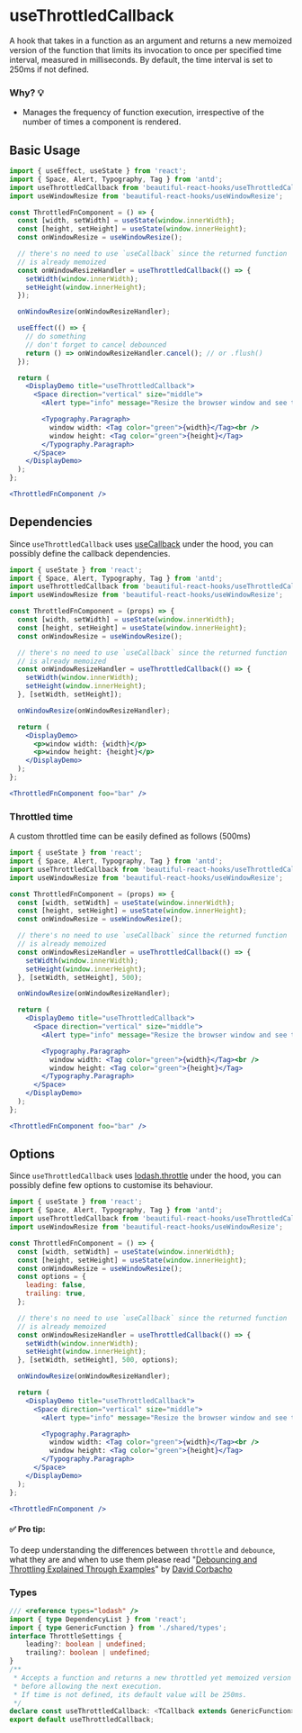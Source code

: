 # useThrottledCallback

A hook that takes in a function as an argument and returns a new memoized version of the function that limits its invocation to once per
specified time interval, measured in milliseconds. By default, the time interval is set to 250ms if not defined.

### Why? 💡

- Manages the frequency of function execution, irrespective of the number of times a component is rendered.

## Basic Usage

```jsx harmony
import { useEffect, useState } from 'react';
import { Space, Alert, Typography, Tag } from 'antd';
import useThrottledCallback from 'beautiful-react-hooks/useThrottledCallback';
import useWindowResize from 'beautiful-react-hooks/useWindowResize';

const ThrottledFnComponent = () => {
  const [width, setWidth] = useState(window.innerWidth);
  const [height, setHeight] = useState(window.innerHeight);
  const onWindowResize = useWindowResize();

  // there's no need to use `useCallback` since the returned function 
  // is already memoized
  const onWindowResizeHandler = useThrottledCallback(() => {
    setWidth(window.innerWidth);
    setHeight(window.innerHeight);
  });

  onWindowResize(onWindowResizeHandler);

  useEffect(() => {
    // do something
    // don't forget to cancel debounced
    return () => onWindowResizeHandler.cancel(); // or .flush()
  });

  return (
    <DisplayDemo title="useThrottledCallback">
      <Space direction="vertical" size="middle">
        <Alert type="info" message="Resize the browser window and see the update taking effect after the designated delay" showIcon />

        <Typography.Paragraph>
          window width: <Tag color="green">{width}</Tag><br />
          window height: <Tag color="green">{height}</Tag>
        </Typography.Paragraph>
      </Space>
    </DisplayDemo>
  );
};

<ThrottledFnComponent />
```

## Dependencies

Since `useThrottledCallback` uses [useCallback](https://reactjs.org/docs/hooks-reference.html#usecallback)
under the hood, you can possibly define the callback dependencies.

```jsx harmony
import { useState } from 'react';
import { Space, Alert, Typography, Tag } from 'antd';
import useThrottledCallback from 'beautiful-react-hooks/useThrottledCallback';
import useWindowResize from 'beautiful-react-hooks/useWindowResize';

const ThrottledFnComponent = (props) => {
  const [width, setWidth] = useState(window.innerWidth);
  const [height, setHeight] = useState(window.innerHeight);
  const onWindowResize = useWindowResize();

  // there's no need to use `useCallback` since the returned function 
  // is already memoized
  const onWindowResizeHandler = useThrottledCallback(() => {
    setWidth(window.innerWidth);
    setHeight(window.innerHeight);
  }, [setWidth, setHeight]);

  onWindowResize(onWindowResizeHandler);

  return (
    <DisplayDemo>
      <p>window width: {width}</p>
      <p>window height: {height}</p>
    </DisplayDemo>
  );
};

<ThrottledFnComponent foo="bar" />
```

### Throttled time

A custom throttled time can be easily defined as follows (500ms)

```jsx harmony
import { useState } from 'react';
import { Space, Alert, Typography, Tag } from 'antd';
import useThrottledCallback from 'beautiful-react-hooks/useThrottledCallback';
import useWindowResize from 'beautiful-react-hooks/useWindowResize';

const ThrottledFnComponent = (props) => {
  const [width, setWidth] = useState(window.innerWidth);
  const [height, setHeight] = useState(window.innerHeight);
  const onWindowResize = useWindowResize();

  // there's no need to use `useCallback` since the returned function 
  // is already memoized
  const onWindowResizeHandler = useThrottledCallback(() => {
    setWidth(window.innerWidth);
    setHeight(window.innerHeight);
  }, [setWidth, setHeight], 500);

  onWindowResize(onWindowResizeHandler);

  return (
    <DisplayDemo title="useThrottledCallback">
      <Space direction="vertical" size="middle">
        <Alert type="info" message="Resize the browser window and see the update taking effect after the designated delay" showIcon />

        <Typography.Paragraph>
          window width: <Tag color="green">{width}</Tag><br />
          window height: <Tag color="green">{height}</Tag>
        </Typography.Paragraph>
      </Space>
    </DisplayDemo>
  );
};

<ThrottledFnComponent foo="bar" />
```

## Options

Since `useThrottledCallback` uses [lodash.throttle](https://www.npmjs.com/package/lodash.throttle)
under the hood, you can possibly define few options to customise its behaviour.

```jsx harmony
import { useState } from 'react';
import { Space, Alert, Typography, Tag } from 'antd';
import useThrottledCallback from 'beautiful-react-hooks/useThrottledCallback';
import useWindowResize from 'beautiful-react-hooks/useWindowResize';

const ThrottledFnComponent = () => {
  const [width, setWidth] = useState(window.innerWidth);
  const [height, setHeight] = useState(window.innerHeight);
  const onWindowResize = useWindowResize();
  const options = {
    leading: false,
    trailing: true,
  };

  // there's no need to use `useCallback` since the returned function 
  // is already memoized
  const onWindowResizeHandler = useThrottledCallback(() => {
    setWidth(window.innerWidth);
    setHeight(window.innerHeight);
  }, [setWidth, setHeight], 500, options);

  onWindowResize(onWindowResizeHandler);

  return (
    <DisplayDemo title="useThrottledCallback">
      <Space direction="vertical" size="middle">
        <Alert type="info" message="Resize the browser window and see the update taking effect after the designated delay" showIcon />

        <Typography.Paragraph>
          window width: <Tag color="green">{width}</Tag><br />
          window height: <Tag color="green">{height}</Tag>
        </Typography.Paragraph>
      </Space>
    </DisplayDemo>
  );
};

<ThrottledFnComponent />
```

#### ✅ Pro tip:

To deep understanding the differences between `throttle` and `debounce`, what they are and when to use them please
read "[Debouncing and Throttling Explained Through Examples](https://css-tricks.com/debouncing-throttling-explained-examples/)"
by [David Corbacho](https://twitter.com/dcorbacho)

<!-- Types -->
### Types
    
```typescript static
/// <reference types="lodash" />
import { type DependencyList } from 'react';
import { type GenericFunction } from './shared/types';
interface ThrottleSettings {
    leading?: boolean | undefined;
    trailing?: boolean | undefined;
}
/**
 * Accepts a function and returns a new throttled yet memoized version of that same function that waits the defined time
 * before allowing the next execution.
 * If time is not defined, its default value will be 250ms.
 */
declare const useThrottledCallback: <TCallback extends GenericFunction>(fn: TCallback, dependencies?: DependencyList, wait?: number, options?: ThrottleSettings) => import("lodash").DebouncedFunc<TCallback>;
export default useThrottledCallback;

```
<!-- Types:end -->